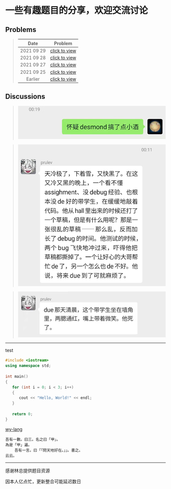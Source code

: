# 一些有趣题目的分享，欢迎交流讨论

## Problems

>|Date|Problem|
>|:-:|:-:|
>|2021 09 29|[click to view](./20210929/README.md)|
>|2021 09 28|[click to view](./20210928/README.md)|
>|2021 09 27|[click to view](./20210927/README.md)|
>|2021 09 25|[click to view](./20210925/README.md)|
>|Earlier|[click to view](./earlier/README.md)|

## Discussions

>![](./imgs/Ethen_0.jpg)

>![](./imgs/prulev_0.jpg)

>![](./imgs/prulev_1.jpg)

----

test

```cpp
#include <iostream>
using namespace std;

int main()
{
   for (int i = 0; i < 3; i++)
   {
      cout << "Hello, World!" << endl;
   }

   return 0;
}


```

[wy-lang](https://wy-lang.org/)

```wy
吾有一數。曰三。名之曰「甲」。
為是「甲」遍。
    吾有一言。曰「「問天地好在。」」。書之。
云云。
```

----
感谢林总提供题目资源  
  
因本人亿点忙，更新整合可能延迟数日
